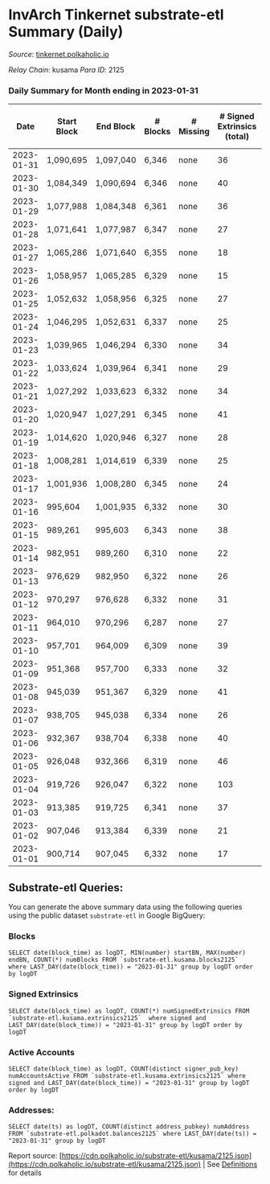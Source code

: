 # InvArch Tinkernet substrate-etl Summary (Daily)

_Source_: [tinkernet.polkaholic.io](https://tinkernet.polkaholic.io)

*Relay Chain*: kusama
*Para ID*: 2125



### Daily Summary for Month ending in 2023-01-31


| Date | Start Block | End Block | # Blocks | # Missing | # Signed Extrinsics (total) | # Active Accounts | # Addresses with Balances | # Events | # Transfers | # XCM Transfers In | # XCM Transfers Out |
| ---- | ----------- | --------- | -------- | --------- | --------------------------- | ----------------- | ------------------------- | -------- | ----------- | ------------------ | ------------------- |
| 2023-01-31 | 1,090,695 | 1,097,040 | 6,346 | none  | 36 | 20 | 1,861 | 13,745 | 778  | 2  |   |
| 2023-01-30 | 1,084,349 | 1,090,694 | 6,346 | none  | 40 | 24 | 1,860 | 13,879 | 883  | 1  | 12  |
| 2023-01-29 | 1,077,988 | 1,084,348 | 6,361 | none  | 36 | 23 | 1,860 | 13,663 | 666  | 1  | 14  |
| 2023-01-28 | 1,071,641 | 1,077,987 | 6,347 | none  | 27 | 18 | 1,860 | 13,494 | 590  | 3  | 6  |
| 2023-01-27 | 1,065,286 | 1,071,640 | 6,355 | none  | 18 | 10 | 1,859 | 13,288 | 441  | 1  | 4  |
| 2023-01-26 | 1,058,957 | 1,065,285 | 6,329 | none  | 15 | 13 | 1,859 | 13,145 | 360  | 6  | 1  |
| 2023-01-25 | 1,052,632 | 1,058,956 | 6,325 | none  | 27 | 17 | 1,859 | 13,425 | 574  |   | 8  |
| 2023-01-24 | 1,046,295 | 1,052,631 | 6,337 | none  | 25 | 16 | 1,859 | 13,322 | 465  |   | 5  |
| 2023-01-23 | 1,039,965 | 1,046,294 | 6,330 | none  | 34 | 20 | 1,859 | 13,531 | 627  |   | 5  |
| 2023-01-22 | 1,033,624 | 1,039,964 | 6,341 | none  | 29 | 16 | 1,858 | 13,598 | 690  | 2  | 13  |
| 2023-01-21 | 1,027,292 | 1,033,623 | 6,332 | none  | 34 | 22 | 1,858 | 13,635 | 717  | 2  | 7  |
| 2023-01-20 | 1,020,947 | 1,027,291 | 6,345 | none  | 41 | 21 | 1,857 | 13,816 | 818  | 3  | 12  |
| 2023-01-19 | 1,014,620 | 1,020,946 | 6,327 | none  | 28 | 13 | 1,856 | 13,363 | 503  | 2  | 5  |
| 2023-01-18 | 1,008,281 | 1,014,619 | 6,339 | none  | 25 | 17 | 1,856 | 13,451 | 588  | 1  | 5  |
| 2023-01-17 | 1,001,936 | 1,008,280 | 6,345 | none  | 24 | 16 | 1,856 | 13,474 | 597  | 3  | 5  |
| 2023-01-16 | 995,604 | 1,001,935 | 6,332 | none  | 30 | 21 | 1,855 | 13,640 | 685  | 22  | 10  |
| 2023-01-15 | 989,261 | 995,603 | 6,343 | none  | 38 | 25 | 1,855 | 13,864 | 897  | 1  | 9  |
| 2023-01-14 | 982,951 | 989,260 | 6,310 | none  | 22 | 21 | 1,855 | 13,349 | 570  |   |   |
| 2023-01-13 | 976,629 | 982,950 | 6,322 | none  | 26 | 19 | 1,855 | 13,492 | 651  |   | 7  |
| 2023-01-12 | 970,297 | 976,628 | 6,332 | none  | 31 | 21 | 1,856 | 13,642 | 711  | 10  | 10  |
| 2023-01-11 | 964,010 | 970,296 | 6,287 | none  | 27 | 20 | 1,854 | 13,495 | 707  | 3  | 8  |
| 2023-01-10 | 957,701 | 964,009 | 6,309 | none  | 39 | 25 | 1,853 | 13,502 | 608  | 2  | 5  |
| 2023-01-09 | 951,368 | 957,700 | 6,333 | none  | 32 | 23 | 1,853 | 13,892 | 873  | 4  | 10  |
| 2023-01-08 | 945,039 | 951,367 | 6,329 | none  | 41 | 24 | 1,850 | 13,981 | 1,010  | 2  | 14  |
| 2023-01-07 | 938,705 | 945,038 | 6,334 | none  | 26 | 19 | 1,848 | 13,508 | 633  |   | 7  |
| 2023-01-06 | 932,367 | 938,704 | 6,338 | none  | 40 | 27 | 1,848 | 13,929 | 951  | 1  | 13  |
| 2023-01-05 | 926,048 | 932,366 | 6,319 | none  | 46 | 32 | 1,847 | 14,028 | 1,019  | 9  | 11  |
| 2023-01-04 | 919,726 | 926,047 | 6,322 | none  | 103 | 37 | 1,844 | 14,809 | 1,371  | 8  | 14  |
| 2023-01-03 | 913,385 | 919,725 | 6,341 | none  | 37 | 30 | 1,829 | 13,829 | 852  | 7  | 8  |
| 2023-01-02 | 907,046 | 913,384 | 6,339 | none  | 21 | 8 | 1,828 | 15,116 | 951  | 8  | 2  |
| 2023-01-01 | 900,714 | 907,045 | 6,332 | none  | 17 | 11 | 1,809 | 13,202 | 394  | 5  | 7  |

## Substrate-etl Queries:
You can generate the above summary data using the following queries using the public dataset `substrate-etl` in Google BigQuery:


### Blocks
```
SELECT date(block_time) as logDT, MIN(number) startBN, MAX(number) endBN, COUNT(*) numBlocks FROM `substrate-etl.kusama.blocks2125`  where LAST_DAY(date(block_time)) = "2023-01-31" group by logDT order by logDT
```


### Signed Extrinsics
```
SELECT date(block_time) as logDT, COUNT(*) numSignedExtrinsics FROM `substrate-etl.kusama.extrinsics2125`  where signed and LAST_DAY(date(block_time)) = "2023-01-31" group by logDT order by logDT
```


### Active Accounts
```
SELECT date(block_time) as logDT, COUNT(distinct signer_pub_key) numAccountsActive FROM `substrate-etl.kusama.extrinsics2125` where signed and LAST_DAY(date(block_time)) = "2023-01-31" group by logDT order by logDT
```


### Addresses:
```
SELECT date(ts) as logDT, COUNT(distinct address_pubkey) numAddress FROM `substrate-etl.polkadot.balances2125` where LAST_DAY(date(ts)) = "2023-01-31" group by logDT
```



Report source: [https://cdn.polkaholic.io/substrate-etl/kusama/2125.json](https://cdn.polkaholic.io/substrate-etl/kusama/2125.json) | See [Definitions](/DEFINITIONS.md) for details
